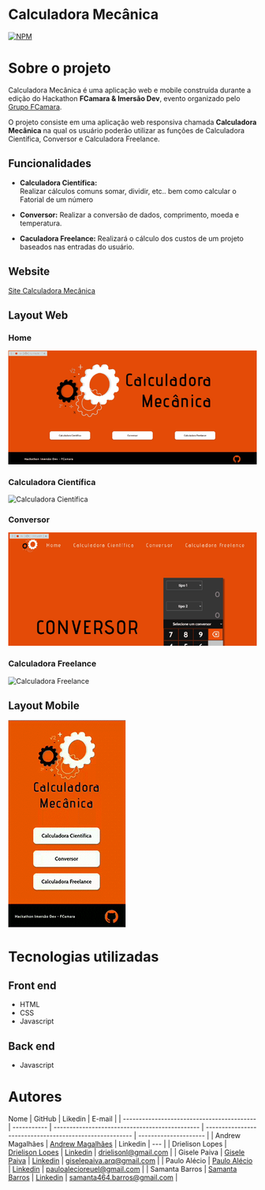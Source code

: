 # Calculadora Mecânica
[![NPM](https://img.shields.io/npm/l/react)](https://github.com/fcamasquad3/calculadora-mecanica/blob/main/LICENSE)

# Sobre o projeto

Calculadora Mecânica é uma aplicação  web e mobile construída durante a edição do Hackathon **FCamara & Imersão Dev**, evento organizado pelo [Grupo FCamara](https://www.fcamara.com.br/ "Site da FCamara").

O projeto consiste em uma aplicação web responsiva chamada **Calculadora Mecânica** na qual os usuário poderão utilizar as funções de Calculadora Científica, Conversor e Calculadora Freelance. 

## Funcionalidades
   - **Calculadora Científica:**  
        Realizar cálculos comuns somar, dividir, etc.. bem como calcular o Fatorial de um número  
        
   - **Conversor:**
        Realizar a conversão de dados, comprimento, moeda e temperatura.
        
   - **Caculadora Freelance:** 
        Realizará o cálculo dos custos de um projeto baseados nas entradas do usuário.     

## Website

[Site Calculadora Mecânica](https://fcamasquad3.github.io/calculadora-mecanica/index.html)

## Layout Web

### Home
![Home](public/assets/home.gif)

### Calculadora Científica

![Calculadora Científica](public/assets/cientifica.gif)

### Conversor

![Conversor](public/assets/conversor.gif)

### Calculadora Freelance

![Calculadora Freelance](public/assets/freelance.gif)


## Layout Mobile
![Mobile](public/assets/mobile-screen.gif)


# Tecnologias utilizadas 
## Front end
- HTML 
- CSS
- Javascript

## Back end
- Javascript

# Autores

Nome        | GitHub                                         | Likedin                                                 | E-mail                |
| ------------------------------------------ | ----------- | ---------------------------------------------- | ------------------------------------------------------- | --------------------- |
| Andrew Magalhães | [Andrew Magalhães](https://github.com/TheKalil) | Linkedin | --- |
| Drielison Lopes | [Drielison Lopes](https://github.com/DrielisonLopes) | [Linkedin](https://www.linkedin.com/in/drielison-lopes/) | drielisonl@gmail.com |
| Gisele Paiva | [Gisele Paiva](https://github.com/plgisele) | [Linkedin](https://www.linkedin.com/in/giselepaiva90/) | giselepaiva.arq@gmail.com |
| Paulo Alécio | [Paulo Alécio](https://github.com/PauloAlecio) | [Linkedin](https://www.linkedin.com/in/paulo-al%C3%A9cioti/) | pauloalecioreuel@gmail.com |
| Samanta Barros | [Samanta Barros](https://github.com/barrosiam) | [Linkedin](https://www.linkedin.com/in/samanta-barros-293063209/) | samanta464.barros@gmail.com |
